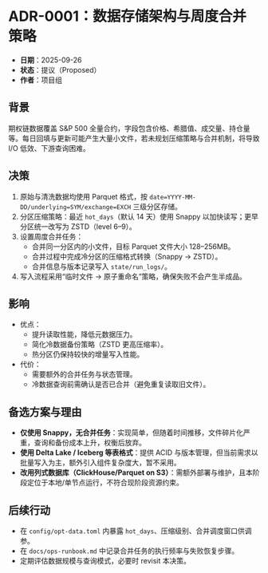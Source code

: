 # ADR-0001：数据存储架构与周度合并策略

- **日期**：2025-09-26
- **状态**：提议（Proposed）
- **作者**：项目组

## 背景
期权链数据覆盖 S&P 500 全量合约，字段包含价格、希腊值、成交量、持仓量等。每日回填与更新可能产生大量小文件，若未规划压缩策略与合并机制，将导致 I/O 低效、下游查询困难。

## 决策
1. 原始与清洗数据均使用 Parquet 格式，按 `date=YYYY-MM-DD/underlying=SYM/exchange=EXCH` 三级分区存储。
2. 分区压缩策略：最近 `hot_days`（默认 14 天）使用 Snappy 以加快读写；更早分区统一改写为 ZSTD（level 6–9）。
3. 设置周度合并任务：
   - 合并同一分区内的小文件，目标 Parquet 文件大小 128–256MB。
   - 合并过程中完成冷分区的压缩格式转换（Snappy → ZSTD）。
   - 合并信息与版本记录写入 `state/run_logs/`。
4. 写入流程采用“临时文件 → 原子重命名”策略，确保失败不会产生半成品。

## 影响
- 优点：
  - 提升读取性能，降低元数据压力。
  - 简化冷数据备份策略（ZSTD 更高压缩率）。
  - 热分区仍保持较快的增量写入性能。
- 代价：
  - 需要额外的合并任务与状态管理。
  - 冷数据查询前需确认是否已合并（避免重复读取旧文件）。

## 备选方案与理由
- **仅使用 Snappy，无合并任务**：实现简单，但随着时间推移，文件碎片化严重，查询和备份成本上升，权衡后放弃。
- **使用 Delta Lake / Iceberg 等表格式**：提供 ACID 与版本管理，但当前需求以批量写入为主，额外引入组件复杂度大，暂不采用。
- **改用列式数据库（ClickHouse/Parquet on S3）**：需额外部署与维护，且本阶段定位于本地/单节点运行，不符合现阶段资源约束。

## 后续行动
- 在 `config/opt-data.toml` 内暴露 `hot_days`、压缩级别、合并调度窗口供调参。
- 在 `docs/ops-runbook.md` 中记录合并任务的执行频率与失败恢复步骤。
- 定期评估数据规模与查询模式，必要时 revisit 本决策。
